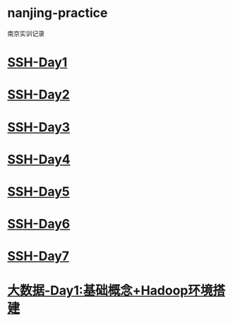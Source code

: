 # nanjing-practice
南京实训记录

# [SSH-Day1](day1/Day1.md)

# [SSH-Day2](day2/Day2.md)

# [SSH-Day3](day3/Day3.md)

# [SSH-Day4](day4/Day4.md)

# [SSH-Day5](day5/Day5.md)

# [SSH-Day6](day6/Day6.md)

# [SSH-Day7](day7/Day7.md)

# [大数据-Day1:基础概念+Hadoop环境搭建](big-data-01/big-data-01.md)



